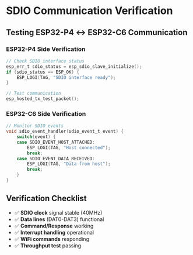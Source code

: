# SDIO Communication Verification

## Testing ESP32-P4 ↔ ESP32-C6 Communication

<div class="grid grid-cols-2 gap-8">

<div>

### ESP32-P4 Side Verification
```c
// Check SDIO interface status
esp_err_t sdio_status = esp_sdio_slave_initialize();
if (sdio_status == ESP_OK) {
    ESP_LOGI(TAG, "SDIO interface ready");
}

// Test communication
esp_hosted_tx_test_packet();
```

</div>

<div>

### ESP32-C6 Side Verification  
```c
// Monitor SDIO events
void sdio_event_handler(sdio_event_t event) {
    switch(event) {
    case SDIO_EVENT_HOST_ATTACHED:
        ESP_LOGI(TAG, "Host connected");
        break;
    case SDIO_EVENT_DATA_RECEIVED:
        ESP_LOGI(TAG, "Data from host");
        break;
    }
}
```

</div>

</div>

## Verification Checklist
- ✅ **SDIO clock** signal stable (40MHz)
- ✅ **Data lines** (DAT0-DAT3) functional  
- ✅ **Command/Response** working
- ✅ **Interrupt handling** operational
- ✅ **WiFi commands** responding
- ✅ **Throughput test** passing